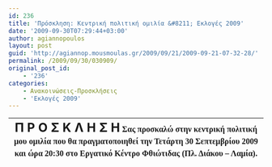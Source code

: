 ```yaml
---
id: 236
title: 'Πρόσκληση: Κεντρική πολιτική ομιλία &#8211; Εκλογές 2009'
date: '2009-09-30T07:29:44+03:00'
author: agiannopoulos
layout: post
guid: 'http://agiannop.mousmoulas.gr/2009/09/21/2009-09-21-07-32-28/'
permalink: /2009/09/30/030909/
original_post_id:
    - '236'
categories:
    - Ανακοινώσεις-Προσκλήσεις
    - 'Εκλογές 2009'
---
```


| **<span style="font-size:18pt;"> Π Ρ Ο Σ Κ Λ Η Σ Η</span>**  <span style="line-height:150%;font-family:'Times New Roman', 'serif';"><span style="font-size:12pt;">Σας προσκαλώ στην κεντρική πολιτική μου ομιλία που θα πραγματοποιηθεί την </span></span>  <span style="line-height:150%;font-family:'Times New Roman', 'serif';"><span style="font-size:12pt;">Τετάρτη 30 Σεπτεμβρίου 2009 </span></span><span style="line-height:150%;font-family:'Times New Roman', 'serif';"><span style="font-size:12pt;">και ώρα 20:30 στο Εργατικό Κέντρο Φθιώτιδας</span></span>  <span style="line-height:150%;font-family:'Times New Roman', 'serif';"><span style="font-size:12pt;">(Πλ. Διάκου – Λαμία).</span></span> |
|---|